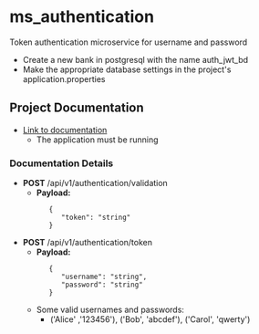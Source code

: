 # ms_authentication
 Token authentication microservice for username and password

 * Create a new bank in postgresql with the name auth_jwt_bd
 * Make the appropriate database settings in the project's application.properties
 ## Project Documentation
 * [Link to documentation](http://localhost:8080/swagger-ui/index.html)
    * The application must be running
 ### Documentation Details
 * **POST** /api/v1/authentication/validation
      *  **Payload:**
         ```shell
            {
               "token": "string"
            }
         ```
 * **POST** /api/v1/authentication/token
      *  **Payload:**
         ```shell
            {
               "username": "string",
               "password": "string"
            }
         ```
      * Some valid usernames and passwords:
         * ('Alice' ,'123456'), ('Bob', 'abcdef'), ('Carol', 'qwerty')